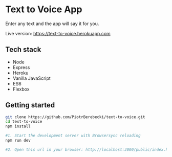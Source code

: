 # Text to Voice App

Enter any text and the app will say it for you.

Live version: https://text-to-voice.herokuapp.com

## Tech stack
* Node
* Express
* Heroku
* Vanilla JavaScript
* ES6
* Flexbox

## Getting started

```sh
git clone https://github.com/PiotrBerebecki/text-to-voice.git
cd text-to-voice
npm install

#1. Start the development server with Browsersync reloading
npm run dev

#2. Open this url in your browser: http://localhost:3000/public/index.html
```
